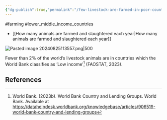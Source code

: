 ```yaml
---
{"dg-publish":true,"permalink":"/few-livestock-are-farmed-in-poor-countries/","tags":["#farming","#lower_middle_income_countries"],"created":"2025-10-23T17:42:42.704+01:00","updated":"2025-10-23T18:06:08.637+01:00"}
---
```


#farming #lower_middle_income_countries

- [[How many animals are farmed and slaughtered each year\|How many animals are farmed and slaughtered each year]]

![Pasted image 20240825113557.png|500](/img/user/Pasted%20image%2020240825113557.png)

Fewer than 2% of the world’s livestock animals are in countries which the World Bank classifies as ‘Low income’[^1] (FAOSTAT, 2023).
## References
[^1]: World Bank. (2023b). World Bank Country and Lending Groups. World Bank. Available at https://datahelpdesk.worldbank.org/knowledgebase/articles/906519-world-bank-country-and-lending-groups 
